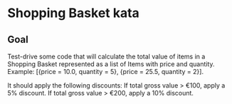 # Shopping Basket kata

## Goal
Test-drive some code that will calculate the total value of items
in a Shopping Basket represented as a list of Items with price 
and quantity.
Example: [{price = 10.0, quantity = 5}, {price = 25.5, quantity = 2}].

It should apply the following discounts:
If total gross value > €100, apply a 5% discount.
If total gross value > €200, apply a 10% discount.
